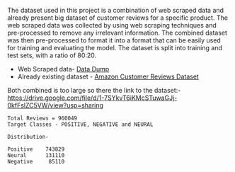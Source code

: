 The dataset used in this project is a combination of web scraped data and already present big dataset of customer reviews for a specific product. The web scraped data was collected by using web scraping techniques and pre-processed to remove any irrelevant information. The combined dataset was then pre-processed to format it into a format that can be easily used for training and evaluating the model. The dataset is split into training and test sets, with a ratio of 80:20.


- Web Scraped data- [Data Dump](https://github.com/AaronANoronha/CustomerReviewAnalysis/tree/main/Data/Data%20Dump)
- Already existing dataset - [Amazon Customer Reviews Dataset](https://s3.amazonaws.com/amazon-reviews-pds/readme.html)

Both combined is too large so there the link to the dataset:- https://drive.google.com/file/d/1-7SYkvT6iKMcSTuwaGJj-0kfFslZC5VW/view?usp=sharing

```
Total Reviews = 960049
Target Classes - POSITIVE, NEGATIVE and NEURAL

Distribution-

Positive    743829
Neural      131110
Negative     85110
```
